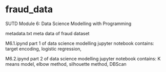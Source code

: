 # fraud_data
SUTD Module 6: Data Science Modelling with Programming

metadata.txt
meta data of fraud dataset

M6.1.ipynd
part 1 of data science modelling jupyter notebook
contains: target encoding, logistic regression, 

M6.2.ipynd
part 2 of data science modelling jupyter notebook
contains:  K means model, elbow method, silhouette method, DBScan
